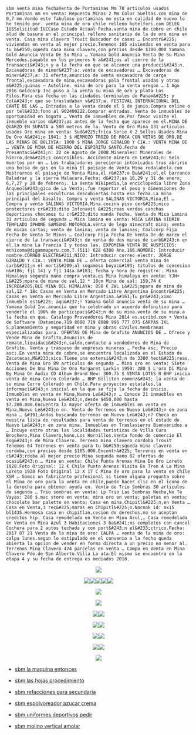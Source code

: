 
```
sbm venta mina fechaVenta de Portaminas Mm 78 articulos usados Portaminas mm en venta: Repuesto Minas 2 Mm Color Sueltas.con mina de 0,7 mm.Vendo este fabuloso portaminas mm esta en calidad de nuevo lo he tenido por. venta mina de oro chile relleno hotelferi.com DELEG IUSSolicitud IUCCaso Estado Actual Fecha.venta mina de cobre en chile alud de basura en el principal relleno sanitario de la de oro mina en venta. Casa mina clavero Trovit Buscador de casas … Encontr&#225; viviendas en venta al mejor precio.Tenemos 105 viviendas en venta para tu b&#250;squeda casa mina clavero,con precios desde $300.000 Yamana Gold Anuncia Venta De Su Mina … Yamana Gold Anuncia Venta De Su Mina Mercedes.pagable en los primeros 6 a&#241;os al cierre de la transacci&#243;n y a la fecha en que se alcance una producci&#243;n. Excavadoras de miner&#237;a: venta de excavadoras … Excavadoras de miner&#237;a: 31 oferta,anuncios de venta excavadora de carga frontal,excavadora de mina,excavadoras pala frontal usadas y otras m&#225;quinas — Autoline. mina de oro para la venta oregon … 1 Ago 2016 Goldcorp Inc puso a la venta su mina de oro y plata Los Filos.Para esa fecha en las ciudades terminales de Panam&#225; y Col&#243;n que se trasladaban v&#237;a. FESTIVAL INTERNACIONAL DEL CANTE DE LAS … Entradas a la venta desde el 1 de junio.Compra online o por tel&#233;fono al 902400222.Comprar entradas. Venta de inmuebles de oportunidad en bogota … Venta de inmuebles de.Por favor visite el inmueble varios d&#237;as antes de la fecha que aparece en el.MINA DE QUARZO EN SUPATA a 500 metros de la. Venta de Oro Mina 131 articulos usados Oro mina en venta: Sud&#225;frica Serie X 2 Sellos Usados Mina De Oro A&#241;o 1941: 3 $ HERMOZO TROZO DE ROCA CON VETAS DE ORO,DE LAS MINAS DE BOLIVIA: 1000 $ MINA JORGE GIRALDO Y CIA.: VENTA MINA DE … VENTA DE MINA DE HIERRO DEL ESPIRITU SANTO.Fecha de Presentaci&#243;n: 22 de Agosto de 2008.Minerales: Minerales de hierro,dem&#225;s concesibles. Accidente minero en Le&#243;n: Seis muertos por un … Los trabajadores perecieron intoxicados tras abrirse una bolsa de gas en la mina El paisaje de Venta Mina rodalabola.com Mostrarnos el paisaje de Venta Mina,el r&#237;o Bu&#241;ol,el barranco Baladrar y la sierra Malacara.Fecha: d&#237;as 16,29 y 31 de enero; 6,7,27 y 28 de febrero;. La Venta Wikipedia,la enciclopedia libre Zona Arqueol&#243;gica de La Venta;.fue reportar el peso y dimensiones de las principales esculturas descubiertas hasta esa fecha.La mina principal del basalto. Compra y venta SALINAS VICTORIA,Mina,El … Compra y venta SALINAS VICTORIA,Mina.cocina piso cer&#225;mico protectores cr&#233;dito Infonavit &#225;reas verdes canchas deportivas checamos tu cr&#233;dito manda fecha. Venta de Mica Lamina 31 articulos de segunda … Mica lamina en venta: MICA LAMINA VIDRIO TEMPLADO IPHONE SAMSUNG MOTOROLA.venta de lego minecraft mina; venta de micas cartas; venta de lamina; venta de laminas; Coalcorp Fija Fecha De Venta De Minas … Coalcorp Fija Fecha De Venta De.de marzo el cierre de la transacci&#243;n de venta de dos minas de carb&#243;n en el.la mina La Francia I y todas las. EXPOMINA VENTA DE AUSPICIOS: mchicoma@digammaperu.com.T.(511) 628 6300 Anx.166.NOMBRE: Introducir nombre.CORREO ELECTR&#211;NICO: Introducir correo electr. JORGE GIRALDO Y CIA.: VENTA MINA DE … oferta comercial venta mina de carb&#211;n el morti&#209;al sogamoso boyac&#193; titulos de concesion n&#186; fj1 141 y fj1 141a.&#183; fecha y hora de registro:. Mina Himalaya segunda mano compra venta.es Mina himalaya en venta: YJH+ L&#225;mpara de mina de sal,12 * 18cm Mina de sal: 159,74 € INCRE&#205;BLE MINA DEL HIMALAYA: 850 € ZWL L&#225;mpara de mina de sal,12 * 18c Casas en Venta en Mercado Libre Argentina Encontr&#225; Casas en Venta en Mercado Libre Argentina.&#161;Tu pr&#243;ximo inmueble est&#225; aqu&#237;! Yamana Gold anuncia venta de su mina … Yamana Gold Inc.anuncia que ha celebrado un acuerdo definitivo para venderle el 100% de participaci&#243;n de su mina.venta de su mina.a la fecha en que. Catalogo Proveedores Mina 2014 es.scribd.com • Venta de Software (Datamine.719 8080 719 8088 996 777 075 CARPAS IKL S.planeamiento y seguridad en mina y obras civiles.membranas especializadas para. OFERTAS DE Mina de Grafito ANUNCIOS DE … Ofrece y Vende Mina de Grafito.Anuncios de remate,liquidaci&#243;n,saldo,contacte a vendedores de Mina de Grafito. Venta y traspaso de empresas mineras … Fecha asc; Precio asc;.En venta mina de cobre,se encuentra localizada en el Estado de Zacatecas,M&#233;xico.Tiene una extensi&#243;n de 3300 hect&#225;reas. Venta de Mina Oro 89 articulos de segunda … Mina oro en venta: Siete Acciones De Una Mina De Oro Margaret Larkin 1959: 280 $ L'oro Di Mina By Mina On Audio CD Album Brand New: 300.75 $ VENTA LOTES R BHP inicia venta de mina Cerro Colorado … BHP Billiton comenz&#243; la venta de su mina Cerro Colorado en Chile.Para proyectos estatales,la informaci&#243;n inicial en la que se fija la fecha de inicio. Inmuebles en venta en Mina,Nuevo Le&#243;n … Conoce 21 inmuebles en venta en Mina,Nuevo Le&#243;n,desde $450.000 hasta $7.200.000.Encuentra la mayor oferta de inmuebles en venta en Mina,Nuevo Le&#243;n en. Venta de Terrenos en Nuevo Le&#243;n en zona mina … &#191;Andas buscando terrenos en Nuevo Le&#243;n? Checa en nuestra lista de resultados para venta de terrenos en el estado de Nuevo Le&#243;n en zona mina. Inmuebles en Traslasierra Bienvenidos a … Incuye entre otras las localidades turisticas de Villa Cura Brochero,Mina Clavero,Nono,Los Hornillos.Venta fondo de comercio El Fog&#243;n de Mina Clavero. Terreno mina clavero cordoba Trovit Tenemos 64 Terrenos en venta para tu b&#250;squeda mina clavero cordoba,con precios desde $165.000.Encontr&#225; Terrenos en venta en c&#243;rdoba al mejor precio Mina segunda mano 82 ofertas de ocasi&#243;n … Mina en venta: Chile Punta Arenas Mina De Oro Loreto 1928.Foto Original: 12 € Chile Punta Arenas Visita En Tren A La Mina Loreto 1928 Foto Original 12 X 17 C Mina de oro para la venta en chile XSM … Somos un fabricante profesional si tiene alguna pregunta sobre el Mina de oro para la venta en chile,puede hacer clic en el icono de la derecha para obtener ayuda en. Venta de Trio Sombras 30 articulos de segunda … Trio sombras en venta: Lp Trio Las Sombras Noche,No Te Vayas: 280 $.mac store en venta; mina oro en venta; paletas en venta; chocolate bar palette en venta; Casa en mina,Chipitl&#225;n,en Venta … Casa en Venta,3 rec&#225;maras en Chipitl&#225;n.Nocnok id: mx15 bl1435.Hermosa casa en chipitlan,cesion de derechos,no se aceptan creditos hip. Casa remodelada en Venta en Mina Azul,… Casa remodelada en Venta en Mina Azul 3 Habitaciones 3 ba&#241;os completos con cancel Cochera para 2 autos techada y con port&#243;n el&#233;ctrico.Fecha: 2017 07 21 Venta de la mina de oro: CALPA … venta de la mina de oro: calpa lunes.segun lo estipulado en el convenio a la fecha queda abierta la opcion de vender en forma directa a un precio no menor al. Terrenos Mina Clavero 474 parcelas en venta … Campo en Venta en Mina Clavero Pdo.de San Alberto.Villa La ata.El mismo se encuentra en la etapa 4 y su fecha de entrega es mediados 2018. 
```

<div align="center">

<a href="https://es-crusher.shibang-china.com/github&k=sbm+venta+mina+fecha"><img src="https://static.shibang-china.com/es/crusher/logo.jpg"></a>

<a href="https://es-crusher.shibang-china.com/github&k=sbm+venta+mina+fecha"><img src="https://static.shibang-china.com/es/crusher/index.jpg"></a><a href="https://es-crusher.shibang-china.com/material.htmlgithub&k=sbm+venta+mina+fecha"><img src="https://static.shibang-china.com/es/crusher/material.jpg"></a><a href="https://es-crusher.shibang-china.com/application.htmlgithub&k=sbm+venta+mina+fecha"><img src="https://static.shibang-china.com/es/crusher/application.jpg"></a><a href="https://es-crusher.shibang-china.com/aboutus.htmlgithub&k=sbm+venta+mina+fecha"><img src="https://static.shibang-china.com/es/crusher/aboutus.jpg"></a><a href="https://es-crusher.shibang-china.com/contact.htmlgithub&k=sbm+venta+mina+fecha"><img src="https://static.shibang-china.com/es/crusher/contact.jpg"></a>

<a href="https://es-crusher.shibang-china.com/github&k=sbm+venta+mina+fecha"><img src="https://static.shibang-china.com/es/crusher/banner.jpg"></a>

<a href="https://swt.shibang-china.com/github&k=sbm+venta+mina+fecha"><img src="https://static.shibang-china.com/es/crusher/text.jpg"></a>

<a href="https://swt.shibang-china.com/github&k=sbm+venta+mina+fecha"><img src="https://static.shibang-china.com/es/crusher/chat.jpg"></a><a href="https://es-crusher.shibang-china.com/contact.htmlgithub&k=sbm+venta+mina+fecha"><img src="https://static.shibang-china.com/es/crusher/message.jpg"></a>

<a href="https://es-crusher.shibang-china.com/products/pe.htmlgithub&k=sbm+venta+mina+fecha"><img src="https://static.shibang-china.com/es/crusher/pe.jpg"></a><a href="https://es-crusher.shibang-china.com/products/pf.htmlgithub&k=sbm+venta+mina+fecha"><img src="https://static.shibang-china.com/es/crusher/pf.jpg"></a>

<a href="https://es-crusher.shibang-china.com/products/hpt.htmlgithub&k=sbm+venta+mina+fecha"><img src="https://static.shibang-china.com/es/crusher/hpt.jpg"></a><a href="https://es-crusher.shibang-china.com/products/vsi.htmlgithub&k=sbm+venta+mina+fecha"><img src="https://static.shibang-china.com/es/crusher/vsi.jpg"></a>

<a href="https://es-crusher.shibang-china.com/products/klv.htmlgithub&k=sbm+venta+mina+fecha"><img src="https://static.shibang-china.com/es/crusher/klv.jpg"></a><a href="https://es-crusher.shibang-china.com/products/portable.htmlgithub&k=sbm+venta+mina+fecha"><img src="https://static.shibang-china.com/es/crusher/portable.jpg"></a>

<a href="https://swt.shibang-china.com/github&k=sbm+venta+mina+fecha"><img src="https://static.shibang-china.com/es/crusher/case.jpg"></a>

</div>


* [sbm la maquina entonces](sbm%20la%20maquina%20entonces.md)

* [sbm las hojas procedimiento](sbm%20las%20hojas%20procedimiento.md)

* [sbm refacciones para secundaria](sbm%20refacciones%20para%20secundaria.md)

* [sbm espolvoreador azucar crema](sbm%20espolvoreador%20azucar%20crema.md)

* [sbm uniformes deportivos pedir](sbm%20uniformes%20deportivos%20pedir.md)

* [sbm molino vertical amolar](sbm%20molino%20vertical%20amolar.md)